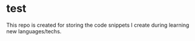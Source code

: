 # test
This repo is created for storing the code snippets I create during learning new languages/techs.
